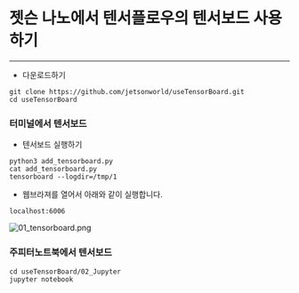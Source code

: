 # 젯슨 나노에서 텐서플로우의 텐서보드 사용하기
***

* 다운로드하기
```
git clone https://github.com/jetsonworld/useTensorBoard.git
cd useTensorBoard
```

### 터미널에서 텐서보드
* 텐서보드 실행하기
```
python3 add_tensorboard.py
cat add_tensorboard.py
tensorboard --logdir=/tmp/1
```

 * 웹브라져를 열어서 아래와 같이 실행합니다.
```
localhost:6006
```

![01_tensorboard.png](https://raw.githubusercontent.com/jetsonworld/useTensorBoard/master/00_images/01_tensorboard.png)


### 주피터노트북에서 텐서보드
```
cd useTensorBoard/02_Jupyter
jupyter notebook
```
